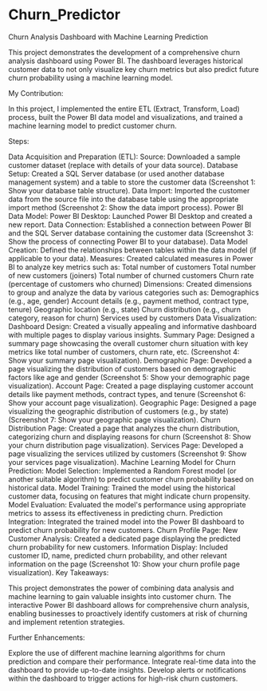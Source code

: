 # Churn_Predictor

Churn Analysis Dashboard with Machine Learning Prediction

This project demonstrates the development of a comprehensive churn analysis dashboard using Power BI. The dashboard leverages historical customer data to not only visualize key churn metrics but also predict future churn probability using a machine learning model.

My Contribution:

In this project, I implemented the entire ETL (Extract, Transform, Load) process, built the Power BI data model and visualizations, and trained a machine learning model to predict customer churn.

Steps:

Data Acquisition and Preparation (ETL):
Source: Downloaded a sample customer dataset (replace with details of your data source).
Database Setup: Created a SQL Server database (or used another database management system) and a table to store the customer data (Screenshot 1: Show your database table structure).
Data Import: Imported the customer data from the source file into the database table using the appropriate import method (Screenshot 2: Show the data import process).
Power BI Data Model:
Power BI Desktop: Launched Power BI Desktop and created a new report.
Data Connection: Established a connection between Power BI and the SQL Server database containing the customer data (Screenshot 3: Show the process of connecting Power BI to your database).
Data Model Creation: Defined the relationships between tables within the data model (if applicable to your data).
Measures: Created calculated measures in Power BI to analyze key metrics such as:
Total number of customers
Total number of new customers (joiners)
Total number of churned customers
Churn rate (percentage of customers who churned)
Dimensions: Created dimensions to group and analyze the data by various categories such as:
Demographics (e.g., age, gender)
Account details (e.g., payment method, contract type, tenure)
Geographic location (e.g., state)
Churn distribution (e.g., churn category, reason for churn)
Services used by customers
Data Visualization:
Dashboard Design: Created a visually appealing and informative dashboard with multiple pages to display various insights.
Summary Page: Designed a summary page showcasing the overall customer churn situation with key metrics like total number of customers, churn rate, etc. (Screenshot 4: Show your summary page visualization).
Demographic Page: Developed a page visualizing the distribution of customers based on demographic factors like age and gender (Screenshot 5: Show your demographic page visualization).
Account Page: Created a page displaying customer account details like payment methods, contract types, and tenure (Screenshot 6: Show your account page visualization).
Geographic Page: Designed a page visualizing the geographic distribution of customers (e.g., by state) (Screenshot 7: Show your geographic page visualization).
Churn Distribution Page: Created a page that analyzes the churn distribution, categorizing churn and displaying reasons for churn (Screenshot 8: Show your churn distribution page visualization).
Services Page: Developed a page visualizing the services utilized by customers (Screenshot 9: Show your services page visualization).
Machine Learning Model for Churn Prediction:
Model Selection: Implemented a Random Forest model (or another suitable algorithm) to predict customer churn probability based on historical data.
Model Training: Trained the model using the historical customer data, focusing on features that might indicate churn propensity.
Model Evaluation: Evaluated the model's performance using appropriate metrics to assess its effectiveness in predicting churn.
Prediction Integration: Integrated the trained model into the Power BI dashboard to predict churn probability for new customers.
Churn Profile Page:
New Customer Analysis: Created a dedicated page displaying the predicted churn probability for new customers.
Information Display: Included customer ID, name, predicted churn probability, and other relevant information on the page (Screenshot 10: Show your churn profile page visualization).
Key Takeaways:

This project demonstrates the power of combining data analysis and machine learning to gain valuable insights into customer churn. The interactive Power BI dashboard allows for comprehensive churn analysis, enabling businesses to proactively identify customers at risk of churning and implement retention strategies.   

Further Enhancements:

Explore the use of different machine learning algorithms for churn prediction and compare their performance.
Integrate real-time data into the dashboard to provide up-to-date insights.
Develop alerts or notifications within the dashboard to trigger actions for high-risk churn customers.
